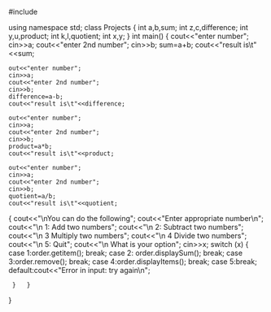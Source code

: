 #include <iostream>

using namespace std;
class Projects
{
    int a,b,sum;
    int z,c,difference;
    int y,u,product;
    int k,l,quotient;
    int x,y;
}
int main()
{
    cout<<"enter number";
    cin>>a;
    cout<<"enter 2nd number";
    cin>>b;
    sum=a+b;
    cout<<"result is\t"<<sum;
    
    out<<"enter number";
    cin>>a;
    cout<<"enter 2nd number";
    cin>>b;
    difference=a-b;
    cout<<"result is\t"<<difference;
    
    out<<"enter number";
    cin>>a;
    cout<<"enter 2nd number";
    cin>>b;
    product=a*b;
    cout<<"result is\t"<<product;
    
    out<<"enter number";
    cin>>a;
    cout<<"enter 2nd number";
    cin>>b;
    quotient=a/b;
    cout<<"result is\t"<<quotient;

{
    cout<<"\nYou can do the following";
        cout<<"Enter appropriate number\n";
        cout<<"\n 1: Add two numbers";
        cout<<"\n 2: Subtract two numbers";
        cout<<"\n 3 Multiply two numbers";
        cout<<"\n 4 Divide two numbers";
        cout<<"\n 5: Quit";
        cout<<"\n What is your option";
        cin>>x;
        switch (x)
        {
            case 1:order.getitem();
            break;
            case 2: order.displaySum();
            break;
            case 3:order.remove();
            break;
            case 4:order.displayItems();
            break;
            case 5:break;
            default:cout<<"Error in input: try again\n";
     
     }   }
}
